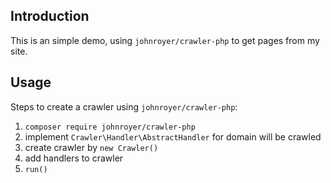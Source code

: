 ## Introduction

This is an simple demo, using `johnroyer/crawler-php` to get pages from my site.


## Usage

Steps to create a crawler using `johnroyer/crawler-php`:

1. `composer require johnroyer/crawler-php`
1. implement `Crawler\Handler\AbstractHandler` for domain will be crawled
1. create crawler by `new Crawler()`
1. add handlers to crawler
1. `run()`
